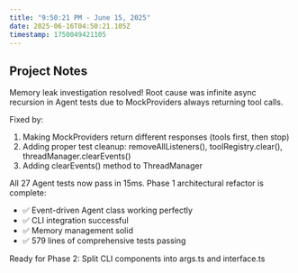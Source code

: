 ```yaml
---
title: "9:50:21 PM - June 15, 2025"
date: 2025-06-16T04:50:21.105Z
timestamp: 1750049421105
---
```


## Project Notes

Memory leak investigation resolved! Root cause was infinite async recursion in Agent tests due to MockProviders always returning tool calls.

Fixed by:
1. Making MockProviders return different responses (tools first, then stop)
2. Adding proper test cleanup: removeAllListeners(), toolRegistry.clear(), threadManager.clearEvents()
3. Adding clearEvents() method to ThreadManager

All 27 Agent tests now pass in 15ms. Phase 1 architectural refactor is complete:
- ✅ Event-driven Agent class working perfectly
- ✅ CLI integration successful 
- ✅ Memory management solid
- ✅ 579 lines of comprehensive tests passing

Ready for Phase 2: Split CLI components into args.ts and interface.ts
